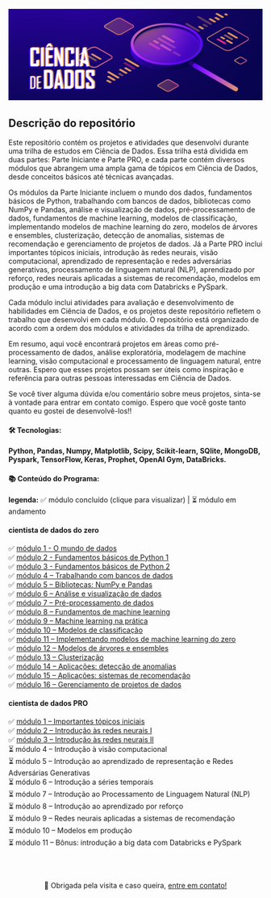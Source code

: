 <p align="center">
    <img alt="DataScience" title="#DataScience" src="/datascience.png" />
</p>

## Descrição do repositório

Este repositório contém os projetos e atividades que desenvolvi durante uma trilha de estudos em Ciência de Dados. Essa trilha está dividida em duas partes: Parte Iniciante e Parte PRO, e cada parte contém diversos módulos que abrangem uma ampla gama de tópicos em Ciência de Dados, desde conceitos básicos até técnicas avançadas.

Os módulos da Parte Iniciante incluem o mundo dos dados, fundamentos básicos de Python, trabalhando com bancos de dados, bibliotecas como NumPy e Pandas, análise e visualização de dados, pré-processamento de dados, fundamentos de machine learning, modelos de classificação, implementando modelos de machine learning do zero, modelos de árvores e ensembles, clusterização, detecção de anomalias, sistemas de recomendação e gerenciamento de projetos de dados.
Já a Parte PRO inclui importantes tópicos iniciais, introdução às redes neurais, visão computacional, aprendizado de representação e redes adversárias generativas, processamento de linguagem natural (NLP), aprendizado por reforço, redes neurais aplicadas a sistemas de recomendação, modelos em produção e uma introdução a big data com Databricks e PySpark.

Cada módulo inclui atividades para avaliação e desenvolvimento de habilidades em Ciência de Dados, e os projetos deste repositório refletem o trabalho que desenvolvi em cada módulo. O repositório está organizado de acordo com a ordem dos módulos e atividades da trilha de aprendizado.

Em resumo, aqui você encontrará projetos em áreas como pré-processamento de dados, análise exploratória, modelagem de machine learning, visão computacional e processamento de linguagem natural, entre outras. Espero que esses projetos possam ser úteis como inspiração e referência para outras pessoas interessadas em Ciência de Dados.

Se você tiver alguma dúvida e/ou comentário sobre meus projetos, sinta-se à vontade para entrar em contato comigo. Espero que você goste tanto quanto eu gostei de desenvolvê-los!!

#### 🛠 Tecnologias: 

**Python, Pandas, Numpy, Matplotlib, Scipy, Scikit-learn, SQlite, MongoDB, Pyspark, TensorFlow, Keras, Prophet, OpenAI Gym, DataBricks.** 

#### 📚 Conteúdo do Programa:
<b>legenda:</b> ✅ módulo concluído (clique para visualizar) | ⏳ módulo em andamento

#### cientista de dados do zero

✅ [módulo 1 - O mundo de dados](https://github.com/princya-oliveira/data-science/tree/main/modulo_01_dados) <br>
✅ [módulo 2 - Fundamentos básicos de Python 1 ](https://github.com/princya-oliveira/data-science/tree/main/modulo_02_fundamentos_python1) <br>
✅ [módulo 3 - Fundamentos básicos de Python 2](https://github.com/princya-oliveira/data-science/tree/main/modulo_03_fundamentos_python2) <br>
✅ [módulo 4 – Trabalhando com bancos de dados](https://github.com/princya-oliveira/data-science/tree/main/modulo_04_banco_dados) <br>
✅ [módulo 5 – Bibliotecas: NumPy e Pandas](https://github.com/princya-oliveira/data-science/tree/main/modulo_05_bibliotecas_numpy_pandas) <br>
✅ [módulo 6 – Análise e visualização de dados](https://github.com/princya-oliveira/data-science/tree/main/modulo_06_analise_visualizacao_dados) <br>
✅ [módulo 7 – Pré-processamento de dados](https://github.com/princya-oliveira/data-science/tree/main/modulo_07_preprocessamento_dados) <br>
✅ [módulo 8 – Fundamentos de machine learning](https://github.com/princya-oliveira/data-science/tree/main/modulo_08_fundamentos_machine_learning) <br>
✅ [módulo 9 – Machine learning na prática](https://github.com/princya-oliveira/data-science/tree/main/modulo_09_machine_learning_pratica) <br>
✅ [módulo 10 – Modelos de classificação](https://github.com/princya-oliveira/data-science/tree/main/modulo_10_modelos_classificacao) <br>
✅ [módulo 11 – Implementando modelos de machine learning do zero](https://github.com/princya-oliveira/data-science/tree/main/modulo_11_implementando_modelos_machine_learning_do_zero) <br>
✅ [módulo 12 – Modelos de árvores e ensembles](https://github.com/princya-oliveira/data-science/tree/main/modulo_12_modelos_arvore_ensembles) <br>
✅ [módulo 13 – Clusterização](https://github.com/princya-oliveira/data-science/tree/main/modulo_13_clusterizacao) <br>
✅ [módulo 14 – Aplicações: detecção de anomalias](https://github.com/princya-oliveira/data-science/tree/main/modulo_14_deteccao_anomalias) <br>
✅ [módulo 15 – Aplicações: sistemas de recomendação](https://github.com/princya-oliveira/data-science/tree/main/modulo_15_sistemas_recomendacao) <br>
✅ [módulo 16 – Gerenciamento de projetos de dados](https://github.com/princya-oliveira/data-science/tree/main/modulo_16_gerenciamento_projetos_dados) <br>

#### cientista de dados PRO
✅ [módulo 1 – Importantes tópicos iniciais](https://github.com/princya-oliveira/data-science/tree/main/curso_cientista_dados_avancado/modulo_01_topicos_iniciais) <br>
✅ [módulo 2 – Introdução às redes neurais I](https://github.com/princya-oliveira/data-science/tree/main/curso_cientista_dados_avancado/modulo_02_intro_redes_neurais) <br>
✅ [módulo 3 – Introdução às redes neurais II](https://github.com/princya-oliveira/data-science/tree/main/curso_cientista_dados_avancado/modulo_03_redes_neurais_parte_II) <br>
⏳ módulo 4 – Introdução à visão computacional<br>
⏳ módulo 5 – Introdução ao aprendizado de representação e Redes Adversárias Generativas<br>
⏳ módulo 6 – Introdução a séries temporais<br>
⏳ módulo 7 – Introdução ao Processamento de Linguagem Natural (NLP)<br>
⏳ módulo 8 – Introdução ao aprendizado por reforço<br>
⏳ módulo 9 – Redes neurais aplicadas a sistemas de recomendação<br>
⏳ módulo 10 – Modelos em produção<br>
⏳ módulo 11 – Bônus: introdução a big data com Databricks e PySpark<br>

<br>
<br>

<p align="center">👋 Obrigada pela visita e caso queira,
<a href=https://www.linkedin.com/in/princya-oliveira/> entre em contato!</a>
</p>
